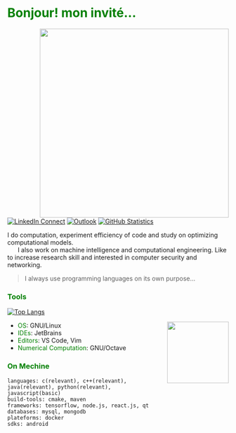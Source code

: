 <h1 style="color:green">
Bonjour! mon invité...
</h1>

<img align="right" width="430" src="https://github-readme-stats.vercel.app/api?username=meSajied&&show_icons=false&title_color=006400&text_color=006400&count_private=true&hide_title=true&hide_border=true"/>

[![LinkedIn Connect](https://img.shields.io/badge/%20-Connect-black?color=004C99&labelColor=001933&logo=linkedin&logoColor=f5f7fe)](https://www.linkedin.com/in/sajied-shah-yousuf-04425b178/)
[![Outlook](https://img.shields.io/badge/%20-Send%20Mail-black?color=3399ff&labelColor=0066cc&logo=microsoft&logoColor=f5f7fe)](mailto:me_sajied@outlook.com?subject=From%20GitHub&&body=Hi,%20there.%20Found%20you%20on%20GitHub!%20Let's%20talk%20about...)
[![GitHub Statistics](https://img.shields.io/badge/%20-Statistics-black?color=006600&labelColor=003300&logo=github&logoColor=f5f7fe)](https://profile-summary-for-github.com/user/meSajied)
<!--- 
![Profile views](https://gpvc.arturio.dev/meSajied)
--->
<p align="left">
I do computation, experiment efficiency of code and study on optimizing computational models.<br> 
&nbsp;&nbsp;&nbsp;&nbsp;&nbsp;&nbsp;I also work on machine intelligence and computational engineering. Like to increase research skill and interested in computer security and networking.

> I always use programming languages on its own purpose...
</p>

<h3 style="color:green"><b>
Tools
</b></h3>

[![Top Langs](https://github-readme-stats.vercel.app/api/top-langs/?username=meSajied&hide=html,makefile,css,scss,less,tex&hide_title=true&layout=compact&bg_color=ffffff&title_color=000000&text_color=000000&count_private=true&langs_count=5&hide_border=true)](https://github.com/anuraghazra/github-readme-stats)

<img align="right" height = "140" src="https://github-readme-stats.vercel.app/api/top-langs/?username=meSajied&hide=jupyter notebook,html,makefile,css,scss,less,tex&hide_title=true&layout=compact&bg_color=ffffff&title_color=000000&text_color=000000&count_private=true&langs_count=5&hide_border=true" />

+ <t style="color:green">OS</t>: GNU/Linux<br>
+ <t style="color:green">IDEs</t>: JetBrains<br>
+ <t style="color:green">Editors</t>: VS Code, Vim<br>
+ <t style="color:green">Numerical Computation</t>: GNU/Octave


<h3 style="color:green"><b>
On Mechine
</b></h3>

```
languages: c(relevant), c++(relevant), java(relevant), python(relevant), javascript(basic)
build-tools: cmake, maven
frameworks: tensorflow, node.js, react.js, qt
databases: mysql, mongodb
plateforms: docker
sdks: android
```

